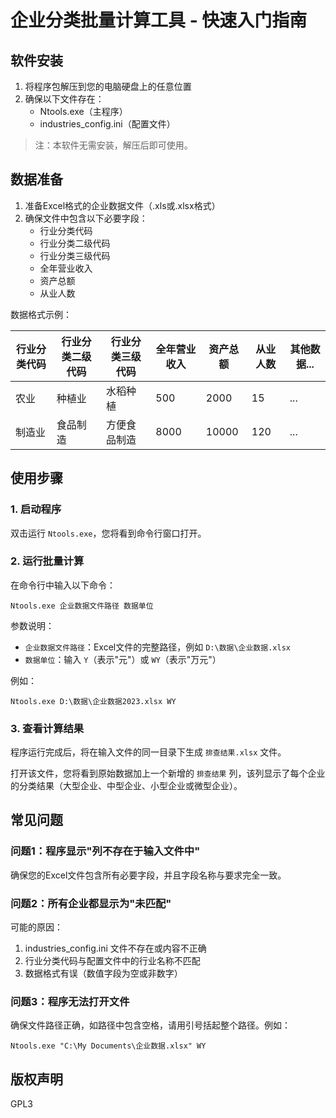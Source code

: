 # 企业分类批量计算工具 - 快速入门指南

## 软件安装

1. 将程序包解压到您的电脑硬盘上的任意位置
2. 确保以下文件存在：
   - Ntools.exe（主程序）
   - industries_config.ini（配置文件）

> 注：本软件无需安装，解压后即可使用。

## 数据准备

1. 准备Excel格式的企业数据文件（.xls或.xlsx格式）
2. 确保文件中包含以下必要字段：
   - 行业分类代码
   - 行业分类二级代码
   - 行业分类三级代码
   - 全年营业收入
   - 资产总额
   - 从业人数

数据格式示例：

| 行业分类代码 | 行业分类二级代码 | 行业分类三级代码 | 全年营业收入 | 资产总额 | 从业人数 | 其他数据... |
|------------|-----------------|-----------------|------------|---------|---------|------------|
| 农业        | 种植业           | 水稻种植         | 500        | 2000    | 15      | ...        |
| 制造业      | 食品制造         | 方便食品制造     | 8000       | 10000   | 120     | ...        |

## 使用步骤

### 1. 启动程序

双击运行 `Ntools.exe`，您将看到命令行窗口打开。

### 2. 运行批量计算

在命令行中输入以下命令：

```
Ntools.exe 企业数据文件路径 数据单位
```

参数说明：
- `企业数据文件路径`：Excel文件的完整路径，例如 `D:\数据\企业数据.xlsx`
- `数据单位`：输入 `Y`（表示"元"）或 `WY`（表示"万元"）

例如：
```
Ntools.exe D:\数据\企业数据2023.xlsx WY
```

### 3. 查看计算结果

程序运行完成后，将在输入文件的同一目录下生成 `排查结果.xlsx` 文件。

打开该文件，您将看到原始数据加上一个新增的 `排查结果` 列，该列显示了每个企业的分类结果（大型企业、中型企业、小型企业或微型企业）。

## 常见问题

### 问题1：程序显示"列不存在于输入文件中"

确保您的Excel文件包含所有必要字段，并且字段名称与要求完全一致。

### 问题2：所有企业都显示为"未匹配"

可能的原因：
1. industries_config.ini 文件不存在或内容不正确
2. 行业分类代码与配置文件中的行业名称不匹配
3. 数据格式有误（数值字段为空或非数字）

### 问题3：程序无法打开文件

确保文件路径正确，如路径中包含空格，请用引号括起整个路径。例如：
```
Ntools.exe "C:\My Documents\企业数据.xlsx" WY
```

## 版权声明

GPL3